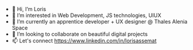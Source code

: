 - 👋 Hi, I’m Loris
- 👀 I’m interested in Web Development, JS technologies, UIUX
- 🌱 I’m currently an apprentice developer + UX designer @ Thales Alenia Space
- 💞️ I’m looking to collaborate on beautiful digital projects
- 📫 Let's connect https://www.linkedin.com/in/lorisassemat

<!---
LorisLorisLoris/LorisLorisLoris is a ✨ special ✨ repository because its `README.md` (this file) appears on your GitHub profile.
You can click the Preview link to take a look at your changes.
--->
